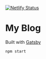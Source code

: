 [![Netlify Status](https://api.netlify.com/api/v1/badges/79cca1bc-1628-483d-9f10-02dea2b4e302/deploy-status)](https://app.netlify.com/sites/elated-euclid-6fa10f/deploys)

# My Blog
Built with [Gatsby](https://www.gatsbyjs.org)

`npm start`
